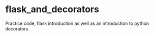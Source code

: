 # flask_and_decorators
Practice code, flask introduction as well as an introduction to python decorators. 
